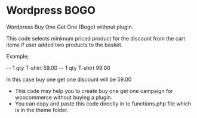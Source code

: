 # Wordpress BOGO
Wordpress Buy One Get One (Bogo) without plugin.

This code selects minimum priced product for the discount from the cart items if user added two products to the basket.

Example;

-- 1 qty T-shirt 59.00
-- 1 qty T-shirt 99.00

In this case buy one get one discount will be 59.00 

* This code may help you to create buy one get one campaign for woocommerce without buying a plugin.
* You can copy and paste this code directly in to functions.php file which is in the theme folder.